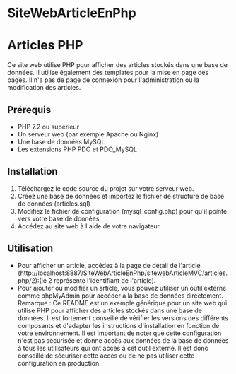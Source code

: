# SiteWebArticleEnPhp
# Articles PHP

Ce site web utilise PHP pour afficher des articles stockés dans une base de données. Il utilise également des templates pour la mise en page des pages. Il n'a pas de page de connexion pour l'administration ou la modification des articles.

## Prérequis
- PHP 7.2 ou supérieur
- Un serveur web (par exemple Apache ou Nginx)
- Une base de données MySQL
- Les extensions PHP PDO et PDO_MySQL

## Installation
1. Téléchargez le code source du projet sur votre serveur web.
2. Créez une base de données et importez le fichier de structure de base de données (articles.sql)
3. Modifiez le fichier de configuration (mysql_config.php) pour qu'il pointe vers votre base de données.
4. Accédez au site web à l'aide de votre navigateur.

## Utilisation
- Pour afficher un article, accédez à la page de détail de l'article (http://localhost:8887/SiteWebArticleEnPhp/sitewebArticleMVC/articles.php/2):(le 2 représente l'identifiant de l'article).
- Pour ajouter ou modifier un article, vous pouvez utiliser un outil externe comme phpMyAdmin pour accéder à la base de données directement.
Remarque : Ce README est un exemple générique pour un site web qui utilise PHP pour afficher des articles stockés dans une base de données. Il est fortement conseillé de vérifier les versions des différents composants et d'adapter les instructions d'installation en fonction de votre environnement. Il est important de noter que cette configuration n'est pas sécurisée et donne accès aux données de la base de données à tous les utilisateurs qui ont accès à cet outil externe. Il est donc conseillé de sécuriser cette accès ou de ne pas utiliser cette configuration en production.